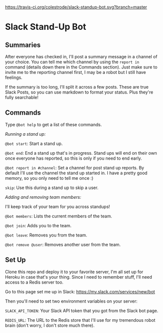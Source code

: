 https://travis-ci.org/colestrode/slack-standup-bot.svg?branch=master

# Slack Stand-Up Bot

## Summaries

After everyone has checked in, I'll post a summary message in a channel of your choice. You can tell me which channel by 
using the `report in` command (details down there in the Commands section). 
Just make sure to invite me to the reporting channel first, I may be a robot but I still have feelings.  

If the summary is too long, I'll split it across a few posts. These are true Slack Posts, so you can use markdown to format your status.
Plus they're fully searchable!

## Commands
Type `@bot help` to get a list of these commands.

_Running a stand up:_

`@bot start`: Start a stand up.

`@bot end`: End a stand up that's in progress. Stand ups will end on their own once everyone has reported, so this is only if you need to end early.

`@bot report in #channel`: Set a channel for post stand up reports. By default I'll use the channel the stand up started in.
I have a pretty good memory, so you only need to tell me once :)

`skip`: Use this during a stand up to skip a user.

_Adding and removing team members:_

I'll keep track of your team for you across standups!

`@bot members`: Lists the current members of the team.

`@bot join`: Adds you to the team.

`@bot leave`: Removes you from the team.

`@bot remove @user`: Removes another user from the team.

## Set Up

Clone this repo and deploy it to your favorite server, I'm all set up for Heroku in case that's your thing.
Since I need to remember stuff, I'll need access to a Redis server too.

Go to this page set me up in Slack: https://my.slack.com/services/new/bot

Then you'll need to set two environment variables on your server:

`SLACK_API_TOKEN`: Your Slack API token that you got from the Slack bot page.

`REDIS_URL`: The URL to the Redis store that I'll use for my tremendous robot brain (don't worry, I don't store much there).
